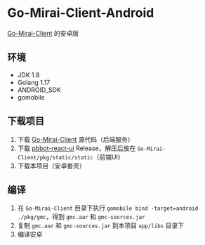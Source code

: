 # Go-Mirai-Client-Android
[Go-Mirai-Client](https://github.com/ProtobufBot/Go-Mirai-Client) 的安卓版

## 环境
- JDK 1.8
- Golang 1.17
- ANDROID_SDK
- gomobile

## 下载项目
1. 下载 [Go-Mirai-Client](https://github.com/ProtobufBot/Go-Mirai-Client) 源代码（后端服务）
2. 下载 [pbbot-react-ui](https://github.com/ProtobufBot/pbbot-react-ui/releases) Release，解压后放在 `Go-Mirai-Client/pkg/static/static`（前端UI）
3. 下载本项目（安卓套壳）

## 编译
1. 在 `Go-Mirai-Client` 目录下执行 `gomobile bind -target=android ./pkg/gmc`，得到 `gmc.aar` 和 `gmc-sources.jar`
2. 复制 `gmc.aar` 和 `gmc-sources.jar` 到本项目 `app/libs` 目录下
3. 编译安卓

